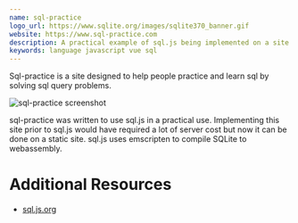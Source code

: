 ```yaml
---
name: sql-practice
logo_url: https://www.sqlite.org/images/sqlite370_banner.gif
website: https://www.sql-practice.com
description: A practical example of sql.js being implemented on a site.
keywords: language javascript vue sql
---
```


Sql-practice is a site designed to help people practice and learn sql by solving sql query problems.

![sql-practice screenshot](https://i.imgur.com/YOCFVxd.png)

sql-practice was written to use sql.js in a practical use. Implementing this site prior to sql.js would have required a lot of server cost but now it can be done on a static site.
sql.js uses emscripten to compile SQLite to webassembly.
# Additional Resources

- [sql.js.org](https://sql.js.org)
